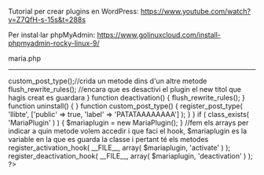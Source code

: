 
Tutorial per crear plugins en WordPress: 
https://www.youtube.com/watch?v=Z7QfH-s-15s&t=288s


Per instal·lar phpMyAdmin: 
https://www.golinuxcloud.com/install-phpmyadmin-rocky-linux-9/


maria.php
*********

<?php

/ * *
 
 * @package MariaPlugin
 
 *
 
 * /

/ *

Plugin Name: Maria Plugin

Description: holaaaaaaaaaaaaaaaaaaaaaaaaaaaaaaaaaaaaa

Version: 1.0.0

Author: Maria

License: GPLv2 later

Text Domain: maria-plugin

* /

defined( 'ABSPATH' ) or die( 'Hey, bitch' );


class MariaPlugin
{
        
        function __construct() {
                add_action( 'init', array( $this, 'custom_post_type' ) );
        }

        function activate() {
                $this->custom_post_type();//crida un metode dins d'un altre metode
                flush_rewrite_rules();
                //encara que es desactivi el plugin el new titol que hagis creat es guardara
        }
        function deactivation() {
                flush_rewrite_rules();
        }
        function uninstall() {

        }
        function custom_post_type() {
                register_post_type( 'llibte', ['public' => true, 'label' => 'PATATAAAAAAAA'] );
        }

}

if ( class_exists( 'MariaPlugin' ) ) {
        $mariaplugin = new MariaPlugin();
}
//fem els arrays per indicar a quin metode volem accedir i que faci el hook, $mariaplugin es la variable en la que es guarda la classe i pertant té els metodes
register_activation_hook( __FILE__, array( $mariaplugin, 'activate' ) );
register_deactivation_hook( __FILE__, array( $mariaplugin, 'deactivation' ) );

?>

